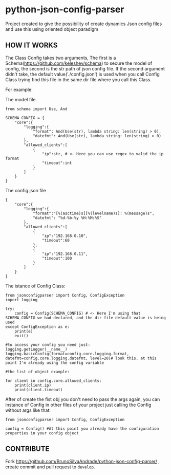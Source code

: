 # python-json-config-parser
Project created to give the possibility of create dynamics Json config files and use this using oriented object paradigm


HOW IT WORKS
---------------------------
The Class Config takes two arguments, The first is a Schema(https://github.com/keleshev/schema) to secure the model of config, 
the second is the str path of json config file.
If the second argument didn't take, the default value('./config.json') is used when you call Config Class trying find this file in the same dir file where you call this Class.

For example:

The model file.
```
from schema import Use, And

SCHEMA_CONFIG = {
    "core":{
        "logging":{
            "format": And(Use(str), lambda string: len(string) > 0),
            "datefmt": And(Use(str), lambda string: len(string) > 0)
        },
        "allowed_clients":[
            {
                "ip":str, # <- Here you can use regex to valid the ip format
                "timeout":int
            }
        ]
    }
}

```

The config.json file
```
{
    "core":{
        "logging":{
            "format":"[%(asctime)s][%(levelname)s]: %(message)s",
            "datefmt": "%d-%b-%y %H:%M:%S"
        },
        "allowed_clients":[
            {
                "ip":"192.168.0.10",
                "timeout":60
            },
            {
                "ip":"192.168.0.11",
                "timeout":100
            }
        ]
    }
}
```

The istance of Config Class:
```
from jsonconfigparser import Config, ConfigException
import logging

try:
    config = Config(SCHEMA_CONFIG) # <- Here I'm using that SCHEMA_CONFIG we had declared, and the dir file default value is being used
except ConfigException as e:
    print(e)
    exit()

#to access your config you need just:
logging.getLogger(__name__)
logging.basicConfig(format=config.core.logging.format, datefmt=config.core.logging.datefmt, level=20)# look this, at this point I'm already using the config variable

#the list of object example:

for client in config.core.allowed_clients:
    print(client.ip)
    print(client.timeout)

```

After of create the fist obj you don't need to pass the args again, you can instance of Config in other files of your project
just calling the Config without args like that:

```
from jsonconfigparser import Config, ConfigException

config = Config() #At this point you already have the configuration properties in your config object
```


CONTRIBUTE
----------

Fork https://github.com/BrunoSilvaAndrade/python-json-config-parser/ , create commit and pull request to ``develop``.
